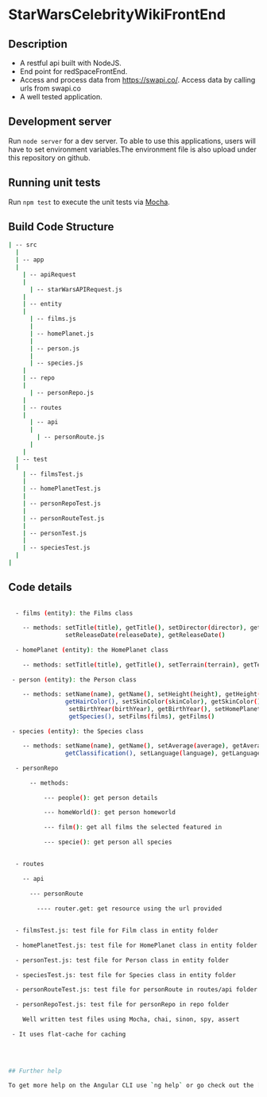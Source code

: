# StarWarsCelebrityWikiFrontEnd

## Description

 - A restful api built with NodeJS. 
 - End point for redSpaceFrontEnd. 
 - Access and process data from https://swapi.co/. Access data by calling urls from swapi.co
 - A well tested application.

## Development server

Run `node server` for a dev server. To able to use this applications, users will have to set environment variables.The environment file is also upload under this repository on github.


## Running unit tests

Run `npm test` to execute the unit tests via [Mocha](https://github.com/mochajs/mocha).


## Build Code Structure
```bash
| -- src
  |
  | -- app 
  |
    | -- apiRequest
    |
      | -- starWarsAPIRequest.js
    |
    | -- entity
    |
      | -- films.js
      |
      | -- homePlanet.js
      |
      | -- person.js
      |
      | -- species.js
    |
    | -- repo
    |
      | -- personRepo.js
    |
    | -- routes
    |
      | -- api
      |
        | -- personRoute.js
      |
    |
  | -- test 
  |
    | -- filmsTest.js
    |
    | -- homePlanetTest.js
    |
    | -- personRepoTest.js
    | 
    | -- personRouteTest.js
    |
    | -- personTest.js
    |
    | -- speciesTest.js
  |
|
  ```

## Code details
```bash
   
  - films (entity): the Films class
  
    -- methods: setTitle(title), getTitle(), setDirector(director), getDirector(), setProducers(producers), getProducers(), 
                setReleaseDate(releaseDate), getReleaseDate()
                
  - homePlanet (entity): the HomePlanet class
 
    -- methods: setTitle(title), getTitle(), setTerrain(terrain), getTerrain(), setPopulation(population), getPopulation()
 
 - person (entity): the Person class
 
    -- methods: setName(name), getName(), setHeight(height), getHeight(), setMass(mass), getMass(), setHairColor(hairColor),      
                getHairColor(), setSkinColor(skinColor), getSkinColor(), setGender(gender), getGender(),   
                 setBirthYear(birthYear), getBirthYear(), setHomePlanet(homePlanet), getHomePlanet(), setSpecies(species),     
                 getSpecies(), setFilms(films), getFilms()
                 
 - species (entity): the Species class
 
    -- methods: setName(name), getName(), setAverage(average), getAverage(), setClassification(classification), 
                getClassification(), setLanguage(language), getLanguage()
 
  - personRepo
      
      -- methods:
      
          --- people(): get person details
          
          --- homeWorld(): get person homeworld
          
          --- film(): get all films the selected featured in
          
          --- specie(): get person all species
  
  
  - routes
  
    -- api
    
      --- personRoute
      
        ---- router.get: get resource using the url provided
  
  
  - filmsTest.js: test file for Film class in entity folder
  
  - homePlanetTest.js: test file for HomePlanet class in entity folder
  
  - personTest.js: test file for Person class in entity folder
  
  - speciesTest.js: test file for Species class in entity folder
  
  - personRouteTest.js: test file for personRoute in routes/api folder
  
  - personRepoTest.js: test file for personRepo in repo folder      
         
    Well written test files using Mocha, chai, sinon, spy, assert
    
 - It uses flat-cache for caching
    
      
      
      
## Further help

To get more help on the Angular CLI use `ng help` or go check out the [Angular CLI README](https://github.com/angular/angular-cli/blob/master/README.md).

 
